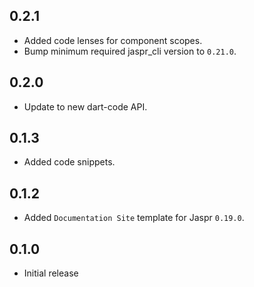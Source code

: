 ## 0.2.1

- Added code lenses for component scopes.
- Bump minimum required jaspr_cli version to `0.21.0`.

## 0.2.0

- Update to new dart-code API.

## 0.1.3

- Added code snippets.

## 0.1.2

- Added `Documentation Site` template for Jaspr `0.19.0`.

## 0.1.0

- Initial release